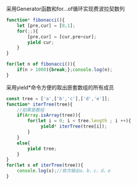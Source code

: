 采用Generator函数和for...of循环实现费波拉契数列

```javascript
function* fibonacci(){
    let [pre,cur] = [0,1];
    for(;;){
        [pre,cur] = [cur,pre+cur];
        yield cur;
    }
}

for(let n of fibonacci()){
    if(n > 1000){break;};console.log(n);
}
```

采用yield*命令方便的取出嵌套数组的所有成员

```javascript
const tree = ['a',['b','c'],['d','e']];
function* iterTree(tree){
    //如果是数组
    if(Array.isArray(tree)){
        for(let i = 0; i < tree.length ; i ++){
             yield* iterTree(tree[i]);
        }
    }
    else{
        yield tree;
    }
}
for(let x of iterTree(tree)){
    console.log(x);//依次输出a、b、c、d、e
}
```

